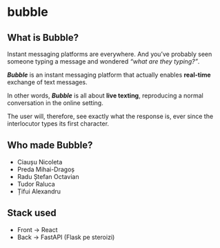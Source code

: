 # bubble

## What is Bubble?
Instant messaging platforms are everywhere. And you’ve probably seen someone typing a message and wondered *“what are they typing?”*.

***Bubble*** is an instant messaging platform that actually enables **real-time** exchange of text messages. 

In other words, ***Bubble*** is all about **live texting**, reproducing a normal conversation in the online setting. 

The user will, therefore, see exactly what the response is, ever since the interlocutor types its first character.

## Who made Bubble?
- Ciaușu Nicoleta
- Preda Mihai-Dragoș
- Radu Ștefan Octavian
- Tudor Raluca
- Țifui Alexandru

## Stack used

- Front -> React
- Back -> FastAPI (Flask pe steroizi)
